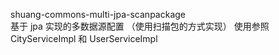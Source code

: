 shuang-commons-multi-jpa-scanpackage  
基于 jpa 实现的多数据源配置 （使用扫描包的方式实现）
使用参照 CityServiceImpl 和 UserServiceImpl